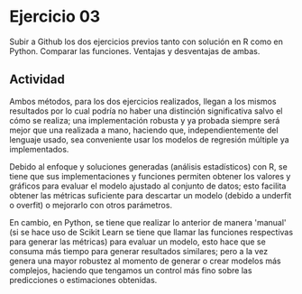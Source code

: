# Ejercicio 03
Subir a Github los dos ejercicios previos tanto con solución en R como en Python. Comparar las funciones. Ventajas y desventajas de ambas.

## Actividad
Ambos métodos, para los dos ejercicios realizados, llegan a los mismos resultados por lo cual podría no haber una distinción significativa salvo el cómo se realiza; una implementación robusta y ya probada siempre será mejor que una realizada a mano, haciendo que, independientemente del lenguaje usado, sea conveniente usar los modelos de regresión múltiple ya implementados.

Debido al enfoque y soluciones generadas (análisis estadísticos) con R, se tiene que sus implementaciones y funciones permiten obtener los valores y gráficos para evaluar el modelo ajustado al conjunto de datos; esto facilita obtener las métricas suficiente para descartar un modelo (debido a underfit o overfit) o mejorarlo con otros parámetros. 

En cambio, en Python, se tiene que realizar lo anterior de manera 'manual' (si se hace uso de Scikit Learn se tiene que llamar las funciones respectivas para generar las métricas) para evaluar un modelo, esto hace que se consuma más tiempo para generar resultados similares; pero a la vez genera una mayor robustez al momento de generar o crear modelos más complejos, haciendo que tengamos un control más fino sobre las predicciones o estimaciones obtenidas.